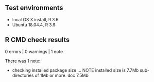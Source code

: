 ## Test environments
* local OS X install, R 3.6
* Ubuntu 18.04.4, R 3.6

## R CMD check results

0 errors | 0 warnings | 1 note


There was 1 note: 

* checking installed package size ... NOTE
  installed size is  7.7Mb
  sub-directories of 1Mb or more:
    doc   7.5Mb
